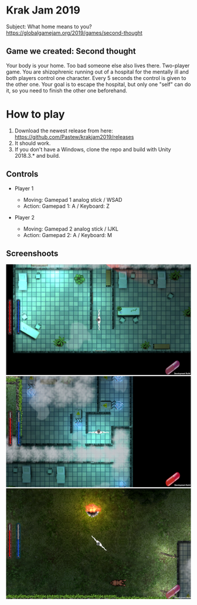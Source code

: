 # Krak Jam 2019
Subject: What home means to you?
https://globalgamejam.org/2019/games/second-thought

## Game we created: Second thought 
Your body is your home. Too bad someone else also lives there. Two-player game. You are shizophrenic running out of a hospital for the mentally ill and both players control one character. Every 5 seconds the control is given to the other one. Your goal is to escape the hospital, but only one "self" can do it, so you need to finish the other one beforehand.

# How to play
1. Download the newest release from here: https://github.com/Pastew/krakjam2019/releases
2. It should work.
3. If you don't have a Windows, clone the repo and build with Unity 2018.3.* and build.

## Controls
* Player 1
    * Moving: Gamepad 1 analog stick / WSAD
    * Action: Gamepad 1: A / Keyboard: Z

* Player 2
    * Moving: Gamepad 2 analog stick / IJKL
    * Action: Gamepad 2: A / Keyboard: M

  
## Screenshoots
![Alt text](screenshoots/s1.PNG?raw=true "screenshoots/s1.PNG")  
![Alt text](screenshoots/s2.PNG?raw=true "screenshoots/s2.PNG")  
![Alt text](screenshoots/s3.PNG?raw=true "screenshoots/s3.PNG")  
 
